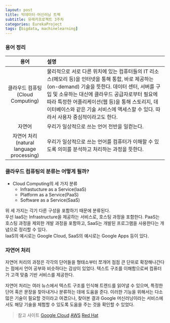 ```yaml
---
layout: post
title: 빅데이터·머신러닝 트랙
subtitle: 유레카프로젝트 3주차
categories: EurekaProject
tags: [bigdata, machinelearning]
---
```


### 용어 정리

|용어|설명|
|:----:|:---------------|
|클라우드 컴퓨팅<br>(Cloud Computing)|물리적으로 서로 다른 위치에 있는 컴퓨터들의 IT 리소스(메모리 등)을 인터넷을 통해 통합, 바로 제공하는(on-demand) 기술을 뜻한다. 데이터 센터, 서버를 구입 및 소유하는 대신에 클라우드 공급자로부터 필요에 따라 특정한 어플리케이션(웹 등)을 통해 스토리지, 데이터베이스와 같은 기술 서비스에 액세스할 수 있다. 따라서 사용자 중심적이라고도 한다.|
|자연어|우리가 일상적으로 쓰는 언어 전반을 일컫는다.|
|자연어 처리<br>(natural language processing)|우리가 일상적으로 쓰는 언어를 컴퓨터가 이해할 수 있도록 의미를 분석하고 처리하는 과정을 뜻한다.|



### 클라우드 컴퓨팅의 분류는 어떻게 될까?

- Cloud Computing의 세 가지 분류
    - Infrastucture as a Service(IaaS)
    - Platform as a Service(PaaS)
    - Software as a Service(SaaS)

위 세 가지는 각기 다른 구성을 포함하기 때문에 분류된다. <br>
우선 IaaS는 Infrastructure을 제공하는 서비스로, 호스팅 과정을 포함한다. PaaS는 호스팅 과정을 제외한 개발 과정을 포함하고, SaaS는 개발된 프로그램을 사용한다는 개념으로 정리할 수 있다. <br>
IaaS의 예시로는 Google Cloud, SaaS의 예시로는 Google Apps 등이 있다.


### 자연어 처리

자연어 처리의 과정은 각각의 단어들을 형태소부터 쪼개어 점점 큰 단위로 확장해나간다는 점에서 언어 공부와 비슷하다는 감상이 있었다. 텍스트 구조를 이해함으로써 컴퓨터가 고객 맞춤 기반 서비스를 제공한다.

자연어 처리는 여러 뉴스에서 텍스트 구조를 인식해 트렌드를 읽어낼 수 있으며, 특정한 단어 혹은 문장을 찾아내거나 분류하는 데에 도움을 준다. 이러한 기능을 위해서는 다소 많은 기술이 필요할 것이라고 여겼으나, 찾아본 결과 Google 머신러닝이라는 서비스에서도 해당 기술을 체험할 수 있도록 도움을 주는 것을 확인할 수 있었다.


> 참고 사이트
> [Google Cloud](https://cloud.google.com/learn/what-is-natural-language-processing?hl=ko)
> [AWS](https://aws.amazon.com/ko/what-is-cloud-computing/)
> [Red Hat](https://www.redhat.com/ko/topics/cloud-computing/iaas-vs-paas-vs-saas)
